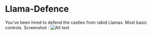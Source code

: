 # Llama-Defence
You've been hired to defend the castles from rabid Llamas.
Most basic controls.
Screenshot : ![Alt text](/screenshot.jpg?raw=true "Gameplay")
